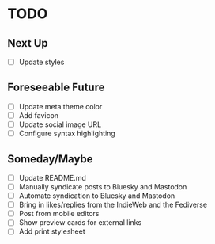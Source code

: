 # TODO

## Next Up
- [ ] Update styles

## Foreseeable Future
 - [ ] Update meta theme color
 - [ ] Add favicon
 - [ ] Update social image URL
 - [ ] Configure syntax highlighting

## Someday/Maybe

- [ ] Update README.md
- [ ] Manually syndicate posts to Bluesky and Mastodon
- [ ] Automate syndication to Bluesky and Mastodon
- [ ] Bring in likes/replies from the IndieWeb and the Fediverse
- [ ] Post from mobile editors
- [ ] Show preview cards for external links
- [ ] Add print stylesheet
